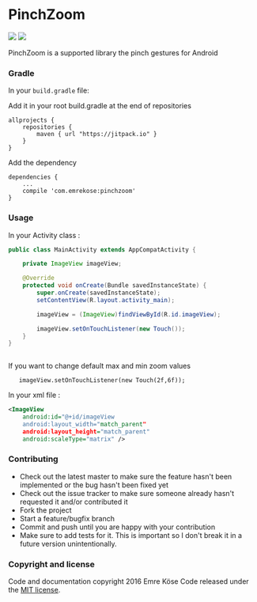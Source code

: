 PinchZoom
===============
 
[![](https://img.shields.io/badge/Android%20Arsenal-PinchZoom-brightgreen.svg)]() [![](https://jitpack.io/v/com.github.emrekose26/pinchzoom.svg)](https://jitpack.io/#com.github.emrekose26/pinchzoom)

PinchZoom is a supported library the pinch gestures for Android

### Gradle

In your ``build.gradle`` file:

Add it in your root build.gradle at the end of repositories
```
allprojects {
    repositories {
        maven { url "https://jitpack.io" }
    }
}	
```
Add the dependency
```
dependencies {
    ...
    compile 'com.emrekose:pinchzoom'
}
```

### Usage


In your Activity class :

```java
public class MainActivity extends AppCompatActivity {

    private ImageView imageView;

    @Override
    protected void onCreate(Bundle savedInstanceState) {
        super.onCreate(savedInstanceState);
        setContentView(R.layout.activity_main);

        imageView = (ImageView)findViewById(R.id.imageView);

        imageView.setOnTouchListener(new Touch());
    }
}
    
```

If you want to change default max and min zoom values

```
   imageView.setOnTouchListener(new Touch(2f,6f));
```

In your xml file : 
```xml
<ImageView
    android:id="@+id/imageView
    android:layout_width="match_parent"
    android:layout_height="match_parent"
    android:scaleType="matrix" />
```



### Contributing

* Check out the latest master to make sure the feature hasn't been implemented or the bug hasn't been fixed yet
* Check out the issue tracker to make sure someone already hasn't requested it and/or contributed it
* Fork the project
* Start a feature/bugfix branch
* Commit and push until you are happy with your contribution
* Make sure to add tests for it. This is important so I don't break it in a future version unintentionally.


### Copyright and license

Code and documentation copyright 2016 Emre Köse
Code released under the [MIT license](https://github.com/emrekose26/PinchZoom/blob/master/LICENSE.md).